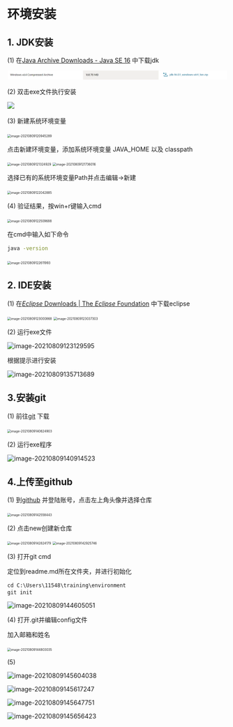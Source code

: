 # 环境安装

## 1. JDK安装

(1) 在[Java Archive Downloads - Java SE 16](https://www.oracle.com/java/technologies/javase/jdk16-archive-downloads.html) 中下载jdk

![image-20210809120530184](.\image-20210809120530184.png)

(2) 双击exe文件执行安装

![](C:\Users\11548\AppData\Roaming\Typora\typora-user-images\image-20210809121616798.png)

(3) 新建系统环境变量



<img src="C:\Users\11548\AppData\Roaming\Typora\typora-user-images\image-20210809120945289.png" alt="image-20210809120945289" style="zoom: 50%;" />

点击新建环境变量，添加系统环境变量 JAVA_HOME 以及 classpath

<img src="C:\Users\11548\AppData\Roaming\Typora\typora-user-images\image-20210809121324929.png" alt="image-20210809121324929" style="zoom: 50%;" />

<img src="C:\Users\11548\AppData\Roaming\Typora\typora-user-images\image-20210809121736016.png" alt="image-20210809121736016" style="zoom:50%;" />

选择已有的系统环境变量Path并点击编辑->新建

<img src="C:\Users\11548\AppData\Roaming\Typora\typora-user-images\image-20210809122042885.png" alt="image-20210809122042885" style="zoom:50%;" />

(4) 验证结果，按win+r键输入cmd

<img src="C:\Users\11548\AppData\Roaming\Typora\typora-user-images\image-20210809122509688.png" alt="image-20210809122509688" style="zoom: 50%;" />

在cmd中输入如下命令

```cmd
java -version
```

<img src="C:\Users\11548\AppData\Roaming\Typora\typora-user-images\image-20210809122611993.png" alt="image-20210809122611993" style="zoom: 50%;" />

## 2. IDE安装

(1) 在[*Eclipse* Downloads | The *Eclipse* Foundation](https://www.baidu.com/link?url=jVS_yXioMjvcXNG0znP04dPZkldIHQQQI2EdhcylcPOQcHt0FhACOaQaLhtj1qaf&wd=&eqid=99755b3900000966000000036110aeca) 中下载eclipse

<img src="C:\Users\11548\AppData\Roaming\Typora\typora-user-images\image-20210809123000868.png" alt="image-20210809123000868" style="zoom:50%;" />

<img src="C:\Users\11548\AppData\Roaming\Typora\typora-user-images\image-20210809123037303.png" alt="image-20210809123037303" style="zoom:50%;" />

(2) 运行exe文件

![image-20210809123129595](C:\Users\11548\AppData\Roaming\Typora\typora-user-images\image-20210809123129595.png)

根据提示进行安装

![image-20210809135713689](C:\Users\11548\AppData\Roaming\Typora\typora-user-images\image-20210809135713689.png)

## 3.安装git

(1) 前往[git](https://git-scm.com/) 下载

<img src="C:\Users\11548\AppData\Roaming\Typora\typora-user-images\image-20210809140624903.png" alt="image-20210809140624903" style="zoom:50%;" />

(2) 运行exe程序

![image-20210809140914523](C:\Users\11548\AppData\Roaming\Typora\typora-user-images\image-20210809140914523.png)

## 4.上传至github

(1) 到[github](https://github.com/) 并登陆账号，点击左上角头像并选择仓库

 <img src="C:\Users\11548\AppData\Roaming\Typora\typora-user-images\image-20210809142558443.png" alt="image-20210809142558443" style="zoom:50%;" />

(2) 点击new创建新仓库

<img src="C:\Users\11548\AppData\Roaming\Typora\typora-user-images\image-20210809142824179.png" alt="image-20210809142824179" style="zoom:50%;" />

<img src="C:\Users\11548\AppData\Roaming\Typora\typora-user-images\image-20210809142925746.png" alt="image-20210809142925746" style="zoom:50%;" />

(3) 打开git cmd

定位到readme.md所在文件夹，并进行初始化

```
cd C:\Users\11548\training\environment
git init
```

![image-20210809144605051](C:\Users\11548\AppData\Roaming\Typora\typora-user-images\image-20210809144605051.png)

(4) 打开.git并编辑config文件

加入邮箱和姓名

<img src="C:\Users\11548\AppData\Roaming\Typora\typora-user-images\image-20210809144803035.png" alt="image-20210809144803035" style="zoom:50%;" />

(5)

![image-20210809145604038](C:\Users\11548\AppData\Roaming\Typora\typora-user-images\image-20210809145604038.png)

![image-20210809145617247](C:\Users\11548\AppData\Roaming\Typora\typora-user-images\image-20210809145617247.png)

![image-20210809145647751](C:\Users\11548\AppData\Roaming\Typora\typora-user-images\image-20210809145647751.png)

![image-20210809145656423](C:\Users\11548\AppData\Roaming\Typora\typora-user-images\image-20210809145656423.png)





 

